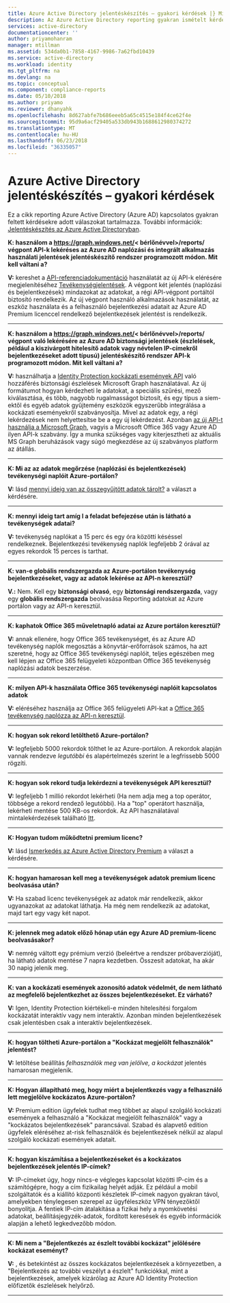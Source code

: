 ```yaml
---
title: Azure Active Directory jelentéskészítés – gyakori kérdések |} Microsoft Docs
description: Az Azure Active Directory reporting gyakran ismételt kérdések.
services: active-directory
documentationcenter: ''
author: priyamohanram
manager: mtillman
ms.assetid: 534da0b1-7858-4167-9986-7a62fbd10439
ms.service: active-directory
ms.workload: identity
ms.tgt_pltfrm: na
ms.devlang: na
ms.topic: conceptual
ms.component: compliance-reports
ms.date: 05/10/2018
ms.author: priyamo
ms.reviewer: dhanyahk
ms.openlocfilehash: 8d627abfe7b686eeeb5a65c4515e184f4ce62f4e
ms.sourcegitcommit: 95d9a6acf29405a533db943b1688612980374272
ms.translationtype: MT
ms.contentlocale: hu-HU
ms.lasthandoff: 06/23/2018
ms.locfileid: "36335057"
---
```

# <a name="azure-active-directory-reporting-faq"></a>Azure Active Directory jelentéskészítés – gyakori kérdések

Ez a cikk reporting Azure Active Directory (Azure AD) kapcsolatos gyakran feltett kérdésekre adott válaszokat tartalmazza. További információk: [Jelentéskészítés az Azure Active Directoryban](active-directory-reporting-azure-portal.md). 

**K: használom a https://graph.windows.net/&lt; bérlőnévvel&gt;/reports/ végpont API-k lekéréses az Azure AD naplózási és integrált alkalmazás használati jelentések jelentéskészítő rendszer programozott módon. Mit kell váltani a?**

**V:** kereshet a [API-referenciadokumentáció](https://developer.microsoft.com/graph/) használatát az új API-k elérésére megjelenítéséhez [Tevékenységjelentések](https://docs.microsoft.com/azure/active-directory/active-directory-reporting-api-getting-started-azure-portal). A végpont két jelentés (naplózási és bejelentkezések) mindazokat az adatokat, a régi API-végpont portáltól biztosító rendelkezik. Az új végpont használó alkalmazások használatát, az eszköz használata és a felhasználó bejelentkezési adatait az Azure AD Premium licenccel rendelkező bejelentkezések jelentést is rendelkezik.


--- 

**K: használom a https://graph.windows.net/&lt; bérlőnévvel&gt;/reports/ végpont való lekérésére az Azure AD biztonsági jelentések (észlelések, például a kiszivárgott hitelesítő adatok vagy névtelen IP-címekről bejelentkezéseket adott típusú) jelentéskészítő rendszer API-k programozott módon. Mit kell váltani a?**

**V:** használhatja a [Identity Protection kockázati események API](active-directory-identityprotection-graph-getting-started.md) való hozzáférés biztonsági észlelések Microsoft Graph használatával. Az új formátumot hogyan kérdezheti le adatokat, a speciális szűrési, mező kiválasztása, és több, nagyobb rugalmasságot biztosít, és egy típus a siem-ektől és egyéb adatok gyűjtemény eszközök egyszerűbb integrálása a kockázati eseményekről szabványosítja. Mivel az adatok egy, a régi lekérdezések nem helyettesítse be a egy új lekérdezést. Azonban [az új API-t használja a Microsoft Graph](https://developer.microsoft.com/graph/docs/api-reference/beta/resources/identityriskevent), vagyis a Microsoft Office 365 vagy Azure AD ilyen API-k szabvány. Így a munka szükséges vagy kiterjesztheti az aktuális MS Graph beruházások vagy súgó megkezdése az új szabványos platform az átállás.

--- 

**K: Mi az az adatok megőrzése (naplózási és bejelentkezések) tevékenységi naplóit Azure-portálon?** 

**V:** lásd [mennyi ideig van az összegyűjtött adatok tárolt?](active-directory-reporting-retention.md#q-for-how-long-is-the-collected-data-stored) a választ a kérdésére.

--- 

**K: mennyi ideig tart amíg I a feladat befejezése után is látható a tevékenységek adatai?**

**V:** tevékenység naplókat a 15 perc és egy óra közötti késéssel rendelkeznek. Bejelentkezési tevékenység naplók legfeljebb 2 órával az egyes rekordok 15 perces is tarthat.

---

**K: van-e globális rendszergazda az Azure-portálon tevékenység bejelentkezéseket, vagy az adatok lekérése az API-n keresztül?**

**V.:** Nem. Kell egy **biztonsági olvasó**, egy **biztonsági rendszergazda**, vagy egy **globális rendszergazda** beolvasása Reporting adatokat az Azure portálon vagy az API-n keresztül.

---

**K: kaphatok Office 365 műveletnapló adatai az Azure portálon keresztül?**

**V:** annak ellenére, hogy Office 365 tevékenységet, és az Azure AD tevékenység naplók megosztás a könyvtár-erőforrások számos, ha azt szeretné, hogy az Office 365 tevékenységi naplóit, teljes egészében meg kell lépjen az Office 365 felügyeleti központban Office 365 tevékenység naplózási adatok beszerzése.

---


**K: milyen API-k használata Office 365 tevékenységi naplóit kapcsolatos adatok**

**V:** eléréséhez használja az Office 365 felügyeleti API-kat a [Office 365 tevékenység naplózza az API-n keresztül](https://msdn.microsoft.com/office-365/office-365-managment-apis-overview).

---

**K: hogyan sok rekord letölthető Azure-portálon?**

**V:** legfeljebb 5000 rekordok tölthet le az Azure-portálon. A rekordok alapján vannak rendezve *legutóbbi* és alapértelmezés szerint le a legfrissebb 5000 rögzíti.

---

**K: hogyan sok rekord tudja lekérdezni a tevékenységek API keresztül?**

**V:** legfeljebb 1 millió rekordot lekérheti (Ha nem adja meg a top operátor, többsége a rekord rendező legutóbbi). Ha a "top" operátort használja, lekérheti mentése 500 KB-os rekordok. Az API használatával mintalekérdezések található [Itt](active-directory-reporting-api-getting-started.md).

---

**K: Hogyan tudom működtetni premium licenc?**

**V:** lásd [Ismerkedés az Azure Active Directory Premium](fundamentals/active-directory-get-started-premium.md) a választ a kérdésére.

---

**K: hogyan hamarosan kell meg a tevékenységek adatok premium licenc beolvasása után?**

**V:** Ha szabad licenc tevékenységek az adatok már rendelkezik, akkor ugyanazokat az adatokat láthatja. Ha még nem rendelkezik az adatokat, majd tart egy vagy két napot.

---

**K: jelennek meg adatok előző hónap után egy Azure AD premium-licenc beolvasásakor?**

**V:** nemrég váltott egy prémium verzió (beleértve a rendszer próbaverzióját), ha látható adatok mentése 7 napra kezdetben. Összesít adatokat, ha akár 30 napig jelenik meg.

---

**K: van a kockázati események azonosító adatok védelmét, de nem látható az megfelelő bejelentkezhet az összes bejelentkezéseket. Ez várható?**

**V:** Igen, Identity Protection kiértékeli-e minden hitelesítési forgalom kockázatát interaktív vagy nem interaktív. Azonban minden bejelentkezések csak jelentésben csak a interaktív bejelentkezések.

---

**K: hogyan töltheti Azure-portálon a "Kockázat megjelölt felhasználók" jelentést?**

**V:** letöltése beállítás *felhasználók meg van jelölve, a kockázat* jelentés hamarosan megjelenik.

---

**K: Hogyan állapítható meg, hogy miért a bejelentkezés vagy a felhasználó lett megjelölve kockázatos Azure-portálon?**

**V:** Premium edition ügyfelek tudhat meg többet az alapul szolgáló kockázati események a felhasználó a "Kockázat megjelölt felhasználók" vagy a "kockázatos bejelentkezések" parancsával. Szabad és alapvető edition ügyfelek eléréséhez at-risk felhasználók és bejelentkezések nélkül az alapul szolgáló kockázati események adatait.

---

**K: hogyan kiszámítása a bejelentkezéseket és a kockázatos bejelentkezések jelentés IP-címek?**

**V:** IP-címeket úgy, hogy nincs-e végleges kapcsolat közötti IP-cím és a számítógépre, hogy a cím fizikailag helyét adják. Ez például a mobil szolgáltatók és a kiállító központi készletek IP-címek nagyon gyakran távol, amelyekben ténylegesen szerepel az ügyféleszköz VPN tényezőktől bonyolítja. A fentiek IP-cím átalakítása a fizikai hely a nyomkövetési adatokat, beállításjegyzék-adatok, fordított keresések és egyéb információk alapján a lehető legkedvezőbb módon. 

---

**K: Mi nem a "Bejelentkezés az észlelt további kockázat" jelölésére kockázat eseményt?**

**V:** , és betekintést az összes kockázatos bejelentkezések a környezetben, a "Bejelentkezés az további veszélyt a észlelt" funkciókkal, mint a bejelentkezések, amelyek kizárólag az Azure AD Identity Protection előfizetők észlelések helyőrző.

---
